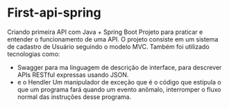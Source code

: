 # First-api-spring
Criando primeira API com Java + Spring Boot
Projeto para praticar e entender o funcionamento de uma API. 
O projeto consiste em um sistema de cadastro de Usuário seguindo o modelo MVC.
Também foi utilizado tecnologias como: 

- Swagger para ma linguagem de descrição de interface, para descrever APIs RESTful expressas usando JSON.
- e o Hendler Um manipulador de exceção que é o código que estipula o que um programa fará quando um evento anômalo, interromper o fluxo normal das instruções desse programa.

